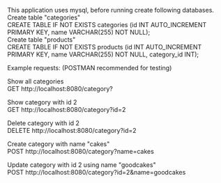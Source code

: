 This application uses mysql, before running create following databases.  
Create table "categories"  
CREATE TABLE IF NOT EXISTS categories (id INT AUTO_INCREMENT PRIMARY KEY, name VARCHAR(255) NOT NULL);  
Create table "products"  
CREATE TABLE IF NOT EXISTS products (id INT AUTO_INCREMENT PRIMARY KEY, name VARCHAR(255) NOT NULL, category_id INT);  

Example requests: (POSTMAN recommended for testing)  

Show all categories  
GET http://localhost:8080/category?  

Show category with id 2  
GET http://localhost:8080/category?id=2  

Delete category with id 2  
DELETE http://localhost:8080/category?id=2  

Create category with name "cakes"  
POST http://localhost:8080/category?name=cakes  

Update category with id 2 using name "goodcakes"  
POST http://localhost:8080/category?id=2&name=goodcakes  
